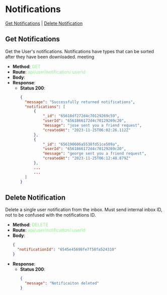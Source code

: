 # Notifications
[Get Notifications](#get-notificaitons) | [Delete Notification](#delete-notification)
## Get Notifications
Get the User's notifications. Notifications have types that can be sorted after they have been downloaded.
meeting
- **Method**: <span style="color:lightgreen">GET</span>
- **Route**: <span style="color:lightgreen">api/user/notification/:userId</span>
- **Body**:
- **Response**:
    - **Status 200**:
      ```json
      {
        "message": "Successfully returned notifications",
        "notifications": [
            {
                "_id": "65618df272d4c70129269c59",
                "userId": "6561866172d4c70129269c20",
                "message": "jose sent you a friend request",
                "createdAt": "2023-11-25T06:02:26.112Z"
            },
            {
                "_id": "656190606a5538fd51ce509a",
                "userId": "6561866172d4c70129269c20",
                "message": "george sent you a friend request",
                "createdAt": "2023-11-25T06:12:48.879Z"
            },
            ...
            ...
        ]
      }
      ```

## Delete Notification
Delete a single user notification from the inbox. Must send internal inbox ID, not to be confused with the notifications ID.
- **Method**: <span style="color:lightgreen">DELETE</span>
- **Route**: <span style="color:lightgreen">api/user/notification/:userId</span>
- **Body**:
  ```json
  {
    "notificationId": "6545e45698fe7f58fa524310"
  }
  ```
- **Response**:
    - **Status 200**:
      ```json
      {
        "message": "Notificaiton deleted"
      }
      ```